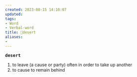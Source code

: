 ```yaml
---
created: 2023-08-15 14:10:07
updated: 
tags: 
- Word
- Verbal-word
title: 🚩desert
aliases:
- 
---
```


<pre><strong>desert</strong></pre>
1. to leave (a cause or party) often in order to take up another
2. to cause to remain behind